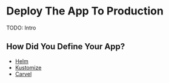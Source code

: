 # Deploy The App To Production

TODO: Intro

## How Did You Define Your App?

* [Helm](helm.md)
* [Kustomize](kustomize.md)
* [Carvel](carvel.md)
